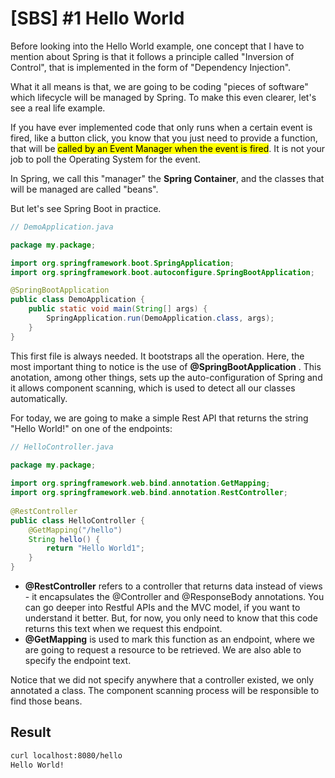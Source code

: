 # [SBS] #1 Hello World
Before looking into the Hello World example, one concept that I have to mention about Spring is that it follows a principle called "Inversion of Control", that is implemented in the form of "Dependency Injection".

What it all means is that, we are going to be coding "pieces of software" which lifecycle will be managed by Spring. To make this even clearer, let's see a real life example. 

If you have ever implemented code that only runs when a certain event is fired, like a button click, you know that you just need to provide a function, that will be <mark>called by an Event Manager when the event is fired</mark>. It is not your job to poll the Operating System for the event.

In Spring, we call this "manager" the **Spring Container**, and the classes that will be managed are called "beans".

But let's see Spring Boot in practice.

```java
// DemoApplication.java

package my.package;

import org.springframework.boot.SpringApplication;
import org.springframework.boot.autoconfigure.SpringBootApplication;

@SpringBootApplication
public class DemoApplication {
	public static void main(String[] args) {
		SpringApplication.run(DemoApplication.class, args);
	}
}
```

This first file is always needed. It bootstraps all the operation. Here, the most important thing to notice is the use of **@SpringBootApplication** . This anotation, among other things, sets up the auto-configuration of Spring and it allows component scanning, which is used to detect all our classes automatically.   

For today, we are going to make a simple Rest API that returns the string "Hello World!" on one of the endpoints:

```java
// HelloController.java

package my.package;
  
import org.springframework.web.bind.annotation.GetMapping;  
import org.springframework.web.bind.annotation.RestController;  
  
@RestController  
public class HelloController {  
    @GetMapping("/hello")  
    String hello() {  
        return "Hello World1";  
    }  
}
```
- **@RestController** refers to a controller that returns data instead of views - it encapsulates the @Controller and @ResponseBody annotations. You can go deeper into Restful APIs and the MVC model, if you want to understand it better. But, for now, you only need to know that this code returns this text when we request this endpoint.
- **@GetMapping** is used to mark this function as an endpoint, where we are going to request a resource to be retrieved. We are also able to specify the endpoint text. 

Notice that we did not specify anywhere that a controller existed, we only annotated a class. The component scanning process will be responsible to find those beans.


## Result

```bash
curl localhost:8080/hello
Hello World!
```